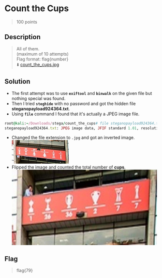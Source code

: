 # Count the Cups
> 100 points

## Description
> All of them. <br>
> (maximum of 10 attempts) <br>
> Flag format: flag{number} <br>
> :arrow_down: [count_the_cups.jpg](count_the_cups.jpg)

## Solution
* The first attempt was to use **`exiftool`** and **`binwalk`** on the given file but nothing special was found.
* Then I tried **`steghide`** with no password and got the hidden file **steganopayload924364.txt**.
* Using **`file`** command I found that it's actually a JPEG image file.
```rb
root@kali:~/Downloads/stega/count_the_cups# file steganopayload924364.txt 
steganopayload924364.txt: JPEG image data, JFIF standard 1.01, resolution (DPI), density 96x96, segment length 16, baseline, precision 8, 188x78, components 3
```
* Changed the file extension to `.jpg` and got an inverted image.
![steg1.jpg](steg1.jpg)
* Flipped the image and counted the total number of **cups**.
![steg1_flipped.jpg](steg1_flipped.jpg)

## Flag
> flag{79}
